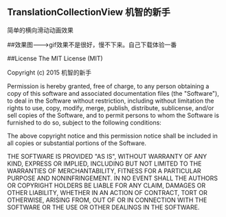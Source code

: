 ## TranslationCollectionView 机智的新手
简单的横向滑动动画效果

##效果图--->gif效果不是很好，慢不下来。自己下载体验一番
![<Display Name>](https://github.com/zhiwupei/TranslationCollectionView/blob/master/image.gif?raw=true)

##License
The MIT License (MIT)

Copyright (c) 2015 机智的新手

Permission is hereby granted, free of charge, to any person obtaining a copy
of this software and associated documentation files (the "Software"), to deal
in the Software without restriction, including without limitation the rights
to use, copy, modify, merge, publish, distribute, sublicense, and/or sell
copies of the Software, and to permit persons to whom the Software is
furnished to do so, subject to the following conditions:

The above copyright notice and this permission notice shall be included in all
copies or substantial portions of the Software.

THE SOFTWARE IS PROVIDED "AS IS", WITHOUT WARRANTY OF ANY KIND, EXPRESS OR
IMPLIED, INCLUDING BUT NOT LIMITED TO THE WARRANTIES OF MERCHANTABILITY,
FITNESS FOR A PARTICULAR PURPOSE AND NONINFRINGEMENT. IN NO EVENT SHALL THE
AUTHORS OR COPYRIGHT HOLDERS BE LIABLE FOR ANY CLAIM, DAMAGES OR OTHER
LIABILITY, WHETHER IN AN ACTION OF CONTRACT, TORT OR OTHERWISE, ARISING FROM,
OUT OF OR IN CONNECTION WITH THE SOFTWARE OR THE USE OR OTHER DEALINGS IN THE
SOFTWARE.

